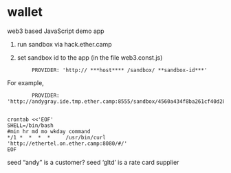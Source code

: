 # wallet
web3 based JavaScript demo app

1. run sandbox via hack.ether.camp

2. set sandbox id to the app (in the file web3.const.js)

```
        PROVIDER: 'http:// ***host**** /sandbox/ **sandbox-id***'
```

For example,

```
        PROVIDER: 'http://andygray.ide.tmp.ether.camp:8555/sandbox/4560a434f8ba261cf40d28721f320f1b2ccfc214'

```

```

crontab <<'EOF'
SHELL=/bin/bash
#min hr md mo wkday command
*/1 *  *  *  *     /usr/bin/curl 'http://ethertel.on.ether.camp:8080/#/'
EOF

```


seed “andy” is a customer?
seed ‘gltd’ is a rate card supplier

